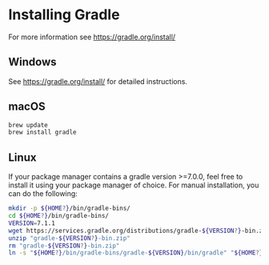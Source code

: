 # Installing Gradle

For more information see https://gradle.org/install/

## Windows

See https://gradle.org/install/ for detailed instructions.

## macOS

```bash
brew update
brew install gradle
```

## Linux

If your package manager contains a gradle version >=7.0.0, feel free to install it using your package manager of choice. For manual installation, you can do the following:

```bash
mkdir -p ${HOME?}/bin/gradle-bins/
cd ${HOME?}/bin/gradle-bins/
VERSION=7.1.1
wget https://services.gradle.org/distributions/gradle-${VERSION?}-bin.zip
unzip "gradle-${VERSION?}-bin.zip"
rm "gradle-${VERSION?}-bin.zip"
ln -s "${HOME?}/bin/gradle-bins/gradle-${VERSION}/bin/gradle" "${HOME?}/bin/gradle"
```
